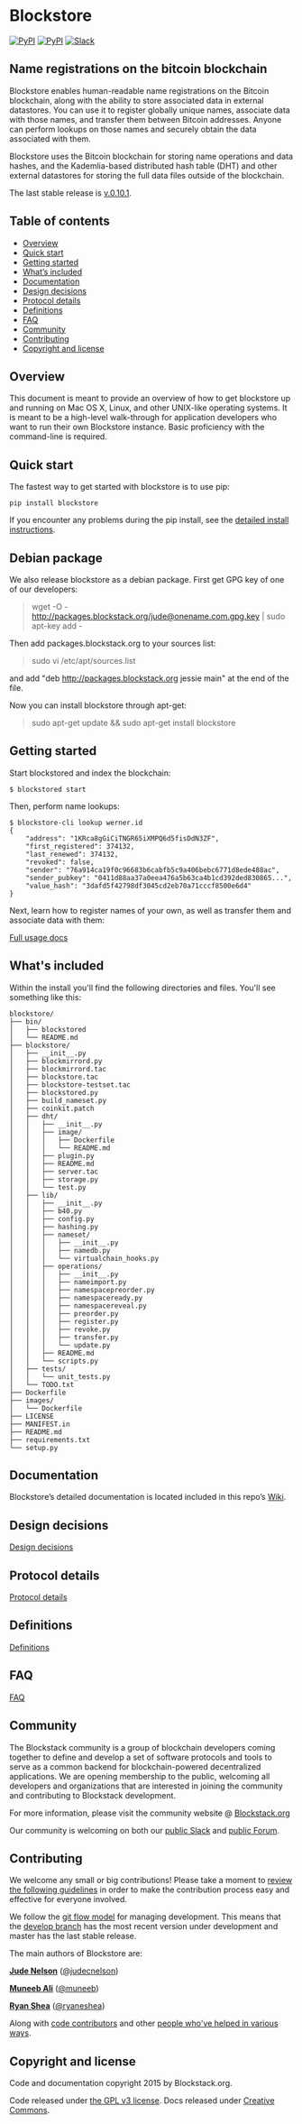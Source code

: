 
# Blockstore

[![PyPI](https://img.shields.io/pypi/v/blockstore.svg)](https://pypi.python.org/pypi/blockstore/)
[![PyPI](https://img.shields.io/pypi/dm/blockstore.svg)](https://pypi.python.org/pypi/blockstore/)
[![Slack](http://slack.blockstack.org/badge.svg)](http://slack.blockstack.org/)

## Name registrations on the bitcoin blockchain

Blockstore enables human-readable name registrations on the Bitcoin blockchain,
along with the ability to store associated data in external datastores. You can
use it to register globally unique names, associate data with those names, and
transfer them between Bitcoin addresses. Anyone can perform lookups on those
names and securely obtain the data associated with them.

Blockstore uses the Bitcoin blockchain for storing name operations and data
hashes, and the Kademlia-based distributed hash table (DHT) and other external
datastores for storing the full data files outside of the blockchain.

The last stable release is [v.0.10.1](https://github.com/blockstack/blockstore/tree/v0.0.10).
## Table of contents

* [Overview](#overview)
* [Quick start](#quick-start)
* [Getting started](#getting-started)
* [What’s included](#whats-included)
* [Documentation](#documentation)
* [Design decisions](#design-decisions)
* [Protocol details](#protocol-details)
* [Definitions](#definitions)
* [FAQ](#faq)
* [Community](#community)
* [Contributing](#contributing)
* [Copyright and license](#copyright-and-license)

## Overview

This document is meant to provide an overview of how to get blockstore up and
running on Mac OS X, Linux, and other UNIX-like operating systems. It is meant
to be a high-level walk-through for application developers who want to run
their own Blockstore instance. Basic proficiency with the command-line is
required.

## Quick start

The fastest way to get started with blockstore is to use pip:

```
pip install blockstore
```

If you encounter any problems during the pip install, see the [detailed install
instructions](https://github.com/blockstack/blockstore/wiki/Installation).

## Debian package

We also release blockstore as a debian package. First get GPG key of one of our developers:

> wget -O - http://packages.blockstack.org/jude@onename.com.gpg.key | sudo apt-key add -

Then add packages.blockstack.org to your sources list:

>  sudo vi /etc/apt/sources.list

and add "deb http://packages.blockstack.org jessie main" at the end of the file.

Now you can install blockstore through apt-get:

> sudo apt-get update && sudo apt-get install blockstore

## Getting started

Start blockstored and index the blockchain:

```
$ blockstored start
```

Then, perform name lookups:

```
$ blockstore-cli lookup werner.id
{
    "address": "1KRca8gGiCiTNGR65iXMPQ6d5fisDdN3ZF",
    "first_registered": 374132,
    "last_renewed": 374132,
    "revoked": false,
    "sender": "76a914ca19f0c96683b6cabfb5c9a406bebc6771d8ede488ac",
    "sender_pubkey": "0411d88aa37a0eea476a5b63ca4b1cd392ded830865...",
    "value_hash": "3dafd5f42798df3045cd2eb70a71cccf8500e6d4"
}

```

Next, learn how to register names of your own, as well as transfer them and
associate data with them:

[Full usage docs](../../wiki/Usage)

## What's included

Within the install you'll find the following directories and files. You'll see
something like this:

```
blockstore/
├── bin/
│   ├── blockstored
│   └── README.md
├── blockstore/
│   ├── __init__.py
│   ├── blockmirrord.py
│   ├── blockmirrord.tac
│   ├── blockstore.tac
│   ├── blockstore-testset.tac
│   ├── blockstored.py
│   ├── build_nameset.py
│   ├── coinkit.patch
│   ├── dht/
│   │   ├── __init__.py
│   │   ├── image/
│   │   │   ├── Dockerfile
│   │   │   └── README.md
│   │   ├── plugin.py
│   │   ├── README.md
│   │   ├── server.tac
│   │   ├── storage.py
│   │   └── test.py
│   ├── lib/
│   │   ├── __init__.py
│   │   ├── b40.py
│   │   ├── config.py
│   │   ├── hashing.py
│   │   ├── nameset/
│   │   │   ├── __init__.py
│   │   │   ├── namedb.py
│   │   │   └── virtualchain_hooks.py
│   │   ├── operations/
│   │   │   ├── __init__.py
│   │   │   ├── nameimport.py
│   │   │   ├── namespacepreorder.py
│   │   │   ├── namespaceready.py
│   │   │   ├── namespacereveal.py
│   │   │   ├── preorder.py
│   │   │   ├── register.py
│   │   │   ├── revoke.py
│   │   │   ├── transfer.py
│   │   │   └── update.py
│   │   ├── README.md
│   │   └── scripts.py
│   ├── tests/
│   │   └── unit_tests.py
│   └── TODO.txt
├── Dockerfile
├── images/
│   └── Dockerfile
├── LICENSE
├── MANIFEST.in
├── README.md
├── requirements.txt
└── setup.py
```

## Documentation

Blockstore’s detailed documentation is located included in this repo’s
[Wiki](https://github.com/blockstack/blockstore/wiki).


## Design decisions

[Design decisions](../../wiki/Design-Decisions)


## Protocol details

[Protocol details](../../wiki/Protocol-Details)

## Definitions

[Definitions](../../wiki/Definitions)

## FAQ

[FAQ](../../wiki/FAQ)

## Community

The Blockstack community is a group of blockchain developers
coming together to define and develop a set of software protocols and tools to
serve as a common backend for blockchain-powered decentralized applications. We
are opening membership to the public, welcoming all developers and organizations
that are interested in joining the community and contributing to Blockstack
development.

For more information, please visit the community website @
[Blockstack.org](http://blockstack.org)

Our community is welcoming on both our [public
Slack](http://chat.blockstack.org/) and [public
Forum](http://forum.blockstack.org/).

## Contributing

We welcome any small or big contributions! Please take a moment to
[review the following guidelines](https://guides.github.com/activities/contributing-to-open-source/)
in order to make the contribution process easy and effective for everyone involved.

We follow the [git flow model](https://github.com/nvie/gitflow)
for managing development. This means that the [develop branch](https://github.com/blockstack/blockstore/tree/develop)
has the most recent version under development and master has the last stable release.

The main authors of Blockstore are:

**[Jude Nelson](http://onename.com/judecn)** ([@judecnelson](https://twitter.com/judecnelson))

**[Muneeb Ali](http://onename.com/muneeb)** ([@muneeb](https://twitter.com/muneeb))

**[Ryan Shea](http://onename.com/ryan)** ([@ryaneshea](https://twitter.com/ryaneshea))

Along with [code contributors](../../graphs/contributors) and other
[people who've helped in various ways](../../wiki/Contributors).

## Copyright and license

Code and documentation copyright 2015 by Blockstack.org. 

Code released under
[the GPL v3 license](http://www.gnu.org/licenses/quick-guide-gplv3.en.html).
Docs released under [Creative Commons](http://creativecommons.org/).


